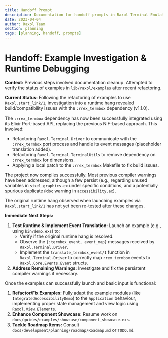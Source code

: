 ```yaml
---
title: Handoff Prompt
description: Documentation for handoff prompts in Raxol Terminal Emulator
date: 2023-04-04
author: Raxol Team
section: planning
tags: [planning, handoff, prompts]
---
```


# Handoff: Example Investigation & Runtime Debugging

**Context:**
Previous steps involved documentation cleanup. Attempted to verify the status of examples in `lib/raxol/examples` after recent refactoring.

**Current Status:**
Following the refactoring of examples to use `Raxol.start_link/1`, investigation into a runtime hang revealed build/compatibility issues with the `:rrex_termbox` dependency (v1.1.0).

The `:rrex_termbox` dependency has now been successfully integrated using its Elixir Port-based API, replacing the previous NIF-based approach. This involved:

- Refactoring `Raxol.Terminal.Driver` to communicate with the `:rrex_termbox` port process and handle its event messages (placeholder translation added).
- Refactoring `Raxol.Terminal.TerminalUtils` to remove dependency on `:rrex_termbox` for dimensions.
- Applying a local patch to the `:rrex_termbox` Makefile to fix build issues.

The project now compiles successfully. Most previous compiler warnings have been addressed, although a few persist (e.g., regarding unused variables in `sixel_graphics.ex` under specific conditions, and a potentially spurious duplicate `@doc` warning in `accessibility.ex`).

The original runtime hang observed when launching examples via `Raxol.start_link/1` has not yet been re-tested after these changes.

**Immediate Next Steps:**

1. **Test Runtime & Implement Event Translation:** Launch an example (e.g., using `bin/demo.exs`) to:
   - Verify if the original runtime hang is resolved.
   - Observe the `{:termbox_event, event_map}` messages received by `Raxol.Terminal.Driver`.
   - Implement the `translate_termbox_event/1` function in `Raxol.Terminal.Driver` to correctly map `rrex_termbox` events to `Raxol.Core.Events.Event` structs.
2. **Address Remaining Warnings:** Investigate and fix the persistent compiler warnings if necessary.

Once the examples can successfully launch and basic input is functional:

1. **Refactor/Fix Examples:** Fully adapt the example modules (like `IntegratedAccessibilityDemo`) to the `Application` behaviour, implementing proper state management and view logic using `Raxol.View.Elements`.
2. **Enhance Component Showcase:** Resume work on `docs/guides/examples/showcase/component_showcase.exs`.
3. **Tackle Roadmap Items:** Consult `docs/development/planning/roadmap/Roadmap.md` or `TODO.md`.
